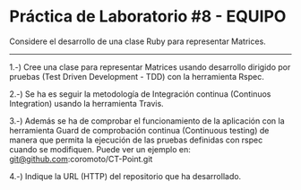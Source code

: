 Práctica de Laboratorio #8 - EQUIPO  
====================================

Considere el desarrollo de una clase Ruby para representar Matrices.   
_____________________________________________________________________


1.-) Cree una clase para representar Matrices usando desarrollo dirigido por pruebas (Test Driven Development - TDD) con la herramienta Rspec.  

2.-) Se ha es seguir la metodología de Integración continua (Continuos Integration) usando la herramienta Travis.  

3.-) Además se ha de comprobar el funcionamiento de la aplicación con la herramienta Guard de comprobación continua (Continuous testing) de manera que permita la ejecución de las pruebas definidas con rspec cuando se modifiquen. Puede ver un ejemplo en:  git@github.com:coromoto/CT-Point.git  

4.-) Indique la URL (HTTP) del repositorio que ha desarrollado.

